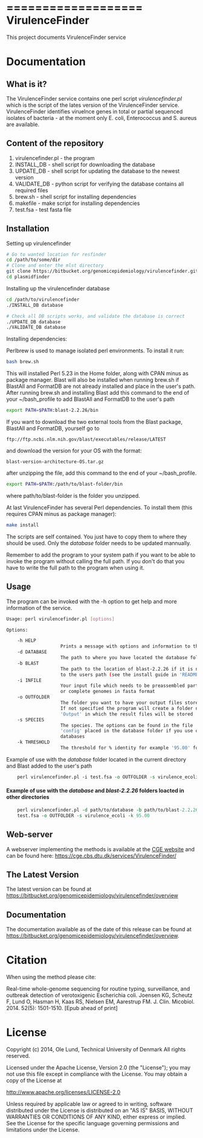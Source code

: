 ===================
VirulenceFinder
===================

This project documents VirulenceFinder service


Documentation
=============

## What is it?

The VirulenceFinder service contains one perl script *virulencefinder.pl* which is the script of the lates
version of the VirulenceFinder service. VirulenceFinder identifies viruelnce genes in total or partial sequenced
isolates of bacteria - at the moment only E. coli, Enterococcus and S. aureus are available.

## Content of the repository
1. virulencefinder.pl  - the program
2. INSTALL_DB          - shell script for downloading the database
3. UPDATE_DB           - shell script for updating the database to the newest version
4. VALIDATE_DB         - python script for verifying the database contains all
                       required files 
5. brew.sh             - shell script for installing dependencies
6. makefile            - make script for installing dependencies
7. test.fsa            - test fasta file
  
## Installation

Setting up virulencefinder
```bash
# Go to wanted location for resfinder
cd /path/to/some/dir
# Clone and enter the mlst directory
git clone https://bitbucket.org/genomicepidemiology/virulencefinder.git
cd plasmidfinder
```

Installing up the virulencefinder database
```bash
cd /path/to/virulencefinder
./INSTALL_DB database

# Check all DB scripts works, and validate the database is correct
./UPDATE_DB database
./VALIDATE_DB database
```

Installing dependencies:

Perlbrew is used to manage isolated perl environments. To install it run:
```bash
bash brew.sh
```

This will installed Perl 5.23 in the Home folder, along with CPAN minus as package manager.
Blast will also be installed when running brew.sh if BlastAll and FormatDB are not already installed and place in the user's path.
After running brew.sh and installing Blast add this command to the end of your ~/bash_profile to add BlastAll and FormatDB to the user's path

```bash
export PATH=$PATH:blast-2.2.26/bin
```

If you want to download the two external tools from the Blast package, BlastAll and FormatDB, yourself go to
```url
ftp://ftp.ncbi.nlm.nih.gov/blast/executables/release/LATEST
```

and download the version for your OS with the format:
```url
blast-version-architecture-OS.tar.gz
```

after unzipping the file, add this command to the end of your ~/bash_profile.
```bash
export PATH=$PATH:/path/to/blast-folder/bin
```

where path/to/blast-folder is the folder you unzipped.

At last VirulenceFinder has several Perl dependencies. To install them (this requires CPAN minus as package manager):
```bash
make install
```

The scripts are self contained. You just have to copy them to where they should
be used. Only the *database* folder needs to be updated mannually.

Remember to add the program to your system path if you want to be able to invoke the program without calling the full path.
If you don't do that you have to write the full path to the program when using it.

## Usage

The program can be invoked with the -h option to get help and more information of the service.

```bash
Usage: perl virulencefinder.pl [options]

Options:

    -h HELP
                    Prints a message with options and information to the screen
    -d DATABASE
                    The path to where you have located the database folder
    -b BLAST
                    The path to the location of blast-2.2.26 if it is not added
                    to the users path (see the install guide in 'README.md') 
    -i INFILE
                    Your input file which needs to be preassembled partial
                    or complete genomes in fasta format
    -o OUTFOLDER
                    The folder you want to have your output files stored.
                    If not specified the program will create a folder named
                    'Output' in which the result files will be stored
    -s SPECIES
                    The species. The options can be found in the file
                    'config' placed in the database folder if you use our
                    databases
    -k THRESHOLD
                    The threshold for % identity for example '95.00' for 95 %
```

Example of use with the *database* folder located in the current directory and Blast added to the user's path
```perl
    perl virulencefinder.pl -i test.fsa -o OUTFOLDER -s virulence_ecoli -k 95.00
```
#### Example of use with the *database* and *blast-2.2.26* folders loacted in other directories
```perl
    perl virulencefinder.pl -d path/to/database -b path/to/blast-2.2.26 -i \
    test.fsa -o OUTFOLDER -s virulence_ecoli -k 95.00
```    
## Web-server

A webserver implementing the methods is available at the [CGE website](http://www.genomicepidemiology.org/) and can be found here:
https://cge.cbs.dtu.dk/services/VirulenceFinder/


## The Latest Version


The latest version can be found at
https://bitbucket.org/genomicepidemiology/virulencefinder/overview

## Documentation


The documentation available as of the date of this release can be found at
https://bitbucket.org/genomicepidemiology/virulencefinder/overview.


Citation
=======

When using the method please cite:

Real-time whole-genome sequencing for routine typing, surveillance, and outbreak detection of verotoxigenic Escherichia coli.
Joensen KG, Scheutz F, Lund O, Hasman H, Kaas RS, Nielsen EM, Aarestrup FM.
J. Clin. Micobiol. 2014. 52(5): 1501-1510.
[Epub ahead of print]


License
=======

Copyright (c) 2014, Ole Lund, Technical University of Denmark
All rights reserved.

Licensed under the Apache License, Version 2.0 (the "License");
you may not use this file except in compliance with the License.
You may obtain a copy of the License at

   http://www.apache.org/licenses/LICENSE-2.0

Unless required by applicable law or agreed to in writing, software
distributed under the License is distributed on an "AS IS" BASIS,
WITHOUT WARRANTIES OR CONDITIONS OF ANY KIND, either express or implied.
See the License for the specific language governing permissions and
limitations under the License.
